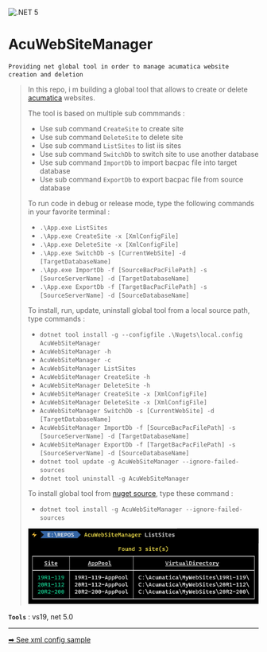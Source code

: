 ﻿![.NET 5](https://github.com/aimenux/AcuWebSiteManager/workflows/.NET%205/badge.svg)

# AcuWebSiteManager
```
Providing net global tool in order to manage acumatica website creation and deletion
```

> In this repo, i m building a global tool that allows to create or delete [acumatica](https://www.acumatica.com/) websites.
>
> The tool is based on multiple sub commmands :
> - Use sub command `CreateSite` to create site
> - Use sub command `DeleteSite` to delete site
> - Use sub command `ListSites` to list iis sites
> - Use sub command `SwitchDb` to switch site to use another database
> - Use sub command `ImportDb` to import bacpac file into target database
> - Use sub command `ExportDb` to export bacpac file from source database
>
> To run code in debug or release mode, type the following commands in your favorite terminal : 
> - `.\App.exe ListSites`
> - `.\App.exe CreateSite -x [XmlConfigFile]`
> - `.\App.exe DeleteSite -x [XmlConfigFile]`
> - `.\App.exe SwitchDb -s [CurrentWebSite] -d [TargetDatabaseName]`
> - `.\App.exe ImportDb -f [SourceBacPacFilePath] -s [SourceServerName] -d [TargetDatabaseName]`
> - `.\App.exe ExportDb -f [TargetBacPacFilePath] -s [SourceServerName] -d [SourceDatabaseName]`
>
> To install, run, update, uninstall global tool from a local source path, type commands :
> - `dotnet tool install -g --configfile .\Nugets\local.config AcuWebSiteManager`
> - `AcuWebSiteManager -h`
> - `AcuWebSiteManager -c`
> - `AcuWebSiteManager ListSites`
> - `AcuWebSiteManager CreateSite -h`
> - `AcuWebSiteManager DeleteSite -h`
> - `AcuWebSiteManager CreateSite -x [XmlConfigFile]`
> - `AcuWebSiteManager DeleteSite -x [XmlConfigFile]`
> - `AcuWebSiteManager SwitchDb -s [CurrentWebSite] -d [TargetDatabaseName]`
> - `AcuWebSiteManager ImportDb -f [SourceBacPacFilePath] -s [SourceServerName] -d [TargetDatabaseName]`
> - `AcuWebSiteManager ExportDb -f [TargetBacPacFilePath] -s [SourceServerName] -d [SourceDatabaseName]`
> - `dotnet tool update -g AcuWebSiteManager --ignore-failed-sources`
> - `dotnet tool uninstall -g AcuWebSiteManager`
>
> To install global tool from [nuget source](https://www.nuget.org/packages/AcuWebSiteManager), type these command :
> - `dotnet tool install -g AcuWebSiteManager --ignore-failed-sources`
>
>
> ![ListSitesScreen](Screenshots/ListSitesScreen.png)
>

**`Tools`** : vs19, net 5.0

---

<div style="display: flex; justify-content: space-between">
  <a href="./XML-FILE.md"> ➡ See xml config sample </a>
</div>